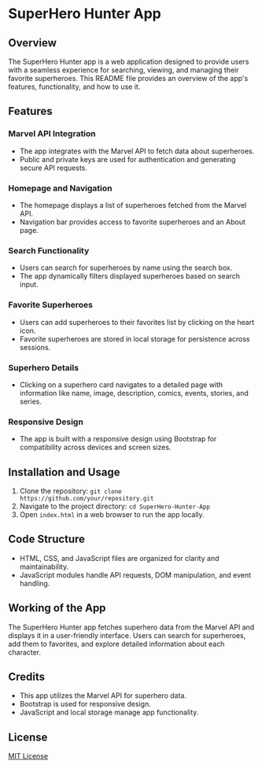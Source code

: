 # SuperHero Hunter App

## Overview

The SuperHero Hunter app is a web application designed to provide users with a seamless experience for searching, viewing, and managing their favorite superheroes. This README file provides an overview of the app's features, functionality, and how to use it.

## Features

### Marvel API Integration

- The app integrates with the Marvel API to fetch data about superheroes.
- Public and private keys are used for authentication and generating secure API requests.

### Homepage and Navigation

- The homepage displays a list of superheroes fetched from the Marvel API.
- Navigation bar provides access to favorite superheroes and an About page.

### Search Functionality

- Users can search for superheroes by name using the search box.
- The app dynamically filters displayed superheroes based on search input.

### Favorite Superheroes

- Users can add superheroes to their favorites list by clicking on the heart icon.
- Favorite superheroes are stored in local storage for persistence across sessions.

### Superhero Details

- Clicking on a superhero card navigates to a detailed page with information like name, image, description, comics, events, stories, and series.

### Responsive Design

- The app is built with a responsive design using Bootstrap for compatibility across devices and screen sizes.

## Installation and Usage

1. Clone the repository: `git clone https://github.com/your/repository.git`
2. Navigate to the project directory: `cd SuperHero-Hunter-App`
3. Open `index.html` in a web browser to run the app locally.

## Code Structure

- HTML, CSS, and JavaScript files are organized for clarity and maintainability.
- JavaScript modules handle API requests, DOM manipulation, and event handling.

## Working of the App

The SuperHero Hunter app fetches superhero data from the Marvel API and displays it in a user-friendly interface. Users can search for superheroes, add them to favorites, and explore detailed information about each character.

## Credits

- This app utilizes the Marvel API for superhero data.
- Bootstrap is used for responsive design.
- JavaScript and local storage manage app functionality.

## License

[MIT License](LICENSE)
